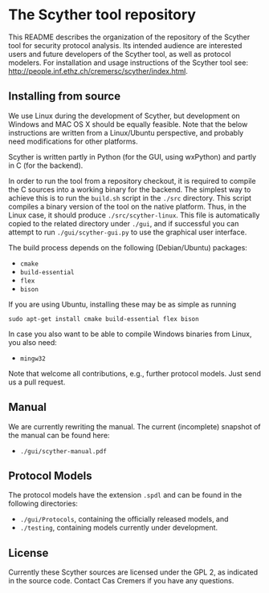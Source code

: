The Scyther tool repository
===========================

This README describes the organization of the repository of the Scyther
tool for security protocol analysis. Its intended audience are
interested users and future developers of the Scyther tool, as well as
protocol modelers. For installation and usage instructions of the
Scyther tool see:
<http://people.inf.ethz.ch/cremersc/scyther/index.html>.

Installing from source
----------------------

We use Linux during the development of Scyther, but development on
Windows and MAC OS X should be equally feasible. Note that the below
instructions are written from a Linux/Ubuntu perspective, and probably
need modifications for other platforms.

Scyther is written partly in Python (for the GUI, using wxPython) and
partly in C (for the backend). 

In order to run the tool from a repository checkout, it is required to
compile the C sources into a working binary for the backend.  The
simplest way to achieve this is to run the `build.sh` script in the
`./src` directory. This script compiles a binary version of the tool on
the native platform. Thus, in the Linux case, it should produce
`./src/scyther-linux`. This file is automatically copied to the related
directory under `./gui`, and if successful you can attempt to run
`./gui/scyther-gui.py` to use the graphical user interface.

The build process depends on the following
(Debian/Ubuntu) packages:

  * `cmake`
  * `build-essential`
  * `flex`
  * `bison`

If you are using Ubuntu, installing these may be as simple as running

`sudo apt-get install cmake build-essential flex bison`

In case you also want to be able to compile Windows binaries from Linux,
you also need:

  * `mingw32`

Note that welcome all contributions, e.g., further protocol models. Just send
us a pull request.


Manual
------

We are currently rewriting the manual. The current (incomplete) snapshot
of the manual can be found here:

  * `./gui/scyther-manual.pdf`


Protocol Models
---------------

The protocol models have the extension `.spdl` and can be found in the following directories:

  * `./gui/Protocols`, containing the officially released models, and
  * `./testing`, containing models currently under development.

License
-------

Currently these Scyther sources are licensed under the GPL 2, as indicated in
the source code. Contact Cas Cremers if you have any questions.


